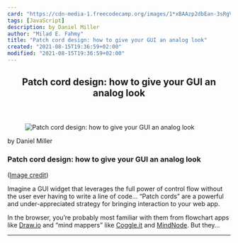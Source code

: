 ```yaml
---
card: "https://cdn-media-1.freecodecamp.org/images/1*xBAAzp2dbEan-3sRgVT6yw.jpeg"
tags: [JavaScript]
description: by Daniel Miller
author: "Milad E. Fahmy"
title: "Patch cord design: how to give your GUI an analog look"
created: "2021-08-15T19:36:59+02:00"
modified: "2021-08-15T19:36:59+02:00"
---
```

<div class="site-wrapper">
<main id="site-main" class="site-main outer">
<div class="inner">
<article class="post-full post tag-javascript tag-ux tag-design tag-front-end-development tag-tech ">
<header class="post-full-header">
<h1 class="post-full-title">Patch cord design: how to give your GUI an analog look</h1>
</header>
<figure class="post-full-image">
<picture>
<source media="(max-width: 700px)" sizes="1px" srcset="data:image/gif;base64,R0lGODlhAQABAIAAAAAAAP///yH5BAEAAAAALAAAAAABAAEAAAIBRAA7 1w">
<source media="(min-width: 701px)" sizes="(max-width: 800px) 400px,
(max-width: 1170px) 700px,
1400px" srcset="https://cdn-media-1.freecodecamp.org/images/1*xBAAzp2dbEan-3sRgVT6yw.jpeg 300w,
https://cdn-media-1.freecodecamp.org/images/1*xBAAzp2dbEan-3sRgVT6yw.jpeg 600w,
https://cdn-media-1.freecodecamp.org/images/1*xBAAzp2dbEan-3sRgVT6yw.jpeg 1000w,
https://cdn-media-1.freecodecamp.org/images/1*xBAAzp2dbEan-3sRgVT6yw.jpeg 2000w">
<img onerror="this.style.display='none'" src="https://cdn-media-1.freecodecamp.org/images/1*xBAAzp2dbEan-3sRgVT6yw.jpeg" alt="Patch cord design: how to give your GUI an analog look">
</picture>
</figure>
<section class="post-full-content">
<div class="post-content medium-migrated-article">
<p>by Daniel Miller</p>
<h1 id="patch-cord-design-how-to-give-your-gui-an-analog-look">Patch cord design: how to give your GUI an analog look</h1>
<figcaption>(<a href="https://unsplash.com/photos/xWiXi6wRLGo" rel="noopener" target="_blank" title="">Image credit</a>)</figcaption>
</figure>
<p>Imagine a GUI widget that leverages the full power of control flow without the user ever having to write a line of code... “Patch cords” are a powerful and under-appreciated strategy for bringing interaction to your web app.</p>
<p>In the browser, you’re probably most familiar with them from flowchart apps like <a href="http://draw.io" rel="noopener">Draw.io</a> and “mind mappers” like <a href="http://coggle.it" rel="noopener">Coggle.it</a> and <a href="http://mindnode.com" rel="noopener">MindNode</a>. But they…</p>
</div>
<hr>
</section>
</article>
</div>
</main>
</div>
<!-- Google Tag Manager (noscript) -->
<!-- End Google Tag Manager (noscript) -->
